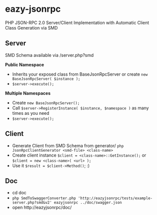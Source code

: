 eazy-jsonrpc
============

PHP JSON-RPC 2.0 Server/Client Implementation with Automatic Client Class Generation via SMD

Server
------

SMD Schema available via /server.php?smd

__Public Namespace__

* Inherits your exposed class from BaseJsonRpcServer or create `new BaseJsonRpcServer( $instance );`
* `$server->execute();`

__Multiple Namespaces__

* Create `new BaseJsonRpcServer();`
* Call `$server->RegisterInstance( $instance, $namespace )` as many times as you need
* `$server->execute();`


Client
------

* Generate Client from SMD Schema from generator/ `php JsonRpcClientGenerator <smd-file> <class-name>`
* Create client instance `$client = <class-name>::GetInstance();` or `$client = new <class-name>( <url> );`
* Use it `$result = $client->Method()`; :)

Doc
------
* cd doc
* `php SmdToSwaggerConverter.php 'http://eazyjsonrpc/tests/example-server.php?smd&v2' eazyjsonrpc ../doc/swagger.json`
* open http://eazyjsonrpc/doc/
